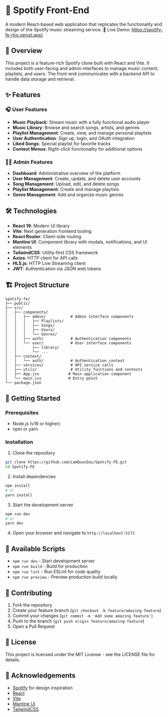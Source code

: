# 🎵 Spotify Front-End

A modern React-based web application that replicates the functionality and design of the Spotify music streaming service.
🔗 Live Demo: https://spotify-fe-rho.vercel.app/
## 📖 Overview

This project is a feature-rich Spotify clone built with React and Vite. It includes both user-facing and admin interfaces to manage music content, playlists, and users. The front-end communicates with a backend API to handle data storage and retrieval.

## ✨ Features

### 🎧 User Features
- **Music Playback**: Stream music with a fully functional audio player
- **Music Library**: Browse and search songs, artists, and genres
- **Playlist Management**: Create, view, and manage personal playlists
- **User Authentication**: Sign up, login, and OAuth integration
- **Liked Songs**: Special playlist for favorite tracks
- **Context Menus**: Right-click functionality for additional options

### 👩‍💼 Admin Features
- **Dashboard**: Administrative overview of the platform
- **User Management**: Create, update, and delete user accounts
- **Song Management**: Upload, edit, and delete songs
- **Playlist Management**: Create and manage playlists
- **Genre Management**: Add and organize music genres

## 🛠️ Technologies

- **React 19**: Modern UI library
- **Vite**: Next generation frontend tooling
- **React Router**: Client-side routing
- **Mantine UI**: Component library with modals, notifications, and UI elements
- **TailwindCSS**: Utility-first CSS framework
- **Axios**: HTTP client for API calls
- **HLS.js**: HTTP Live Streaming client
- **JWT**: Authentication via JSON web tokens

## 🏗️ Project Structure

```
spotify-fe/
├── public/
├── src/
│   ├── components/
│   │   ├── admin/           # Admin interface components
│   │   │   ├── Playlists/
│   │   │   ├── Songs/
│   │   │   ├── Users/
│   │   │   └── Genres/
│   │   ├── auth/            # Authentication components
│   │   └── user/            # User interface components
│   │       ├── library/
│   │       └── ...
│   ├── context/
│   │   └── auth/            # Authentication context
│   ├── services/            # API service calls
│   ├── utils/               # Utility functions and contexts
│   ├── App.jsx             # Main application component
│   └── main.jsx            # Entry point
└── package.json
```

## 🚀 Getting Started

### Prerequisites
- Node.js (v16 or higher)
- npm or yarn

### Installation

1. Clone the repository
```bash
git clone https://github.com/LamQuocDai/Spotify-FE.git
cd Spotify-FE
```

2. Install dependencies
```bash
npm install
# or
yarn install
```

3. Start the development server
```bash
npm run dev
# or
yarn dev
```

4. Open your browser and navigate to `http://localhost:5173`

## 🔧 Available Scripts

- `npm run dev` - Start development server
- `npm run build` - Build for production
- `npm run lint` - Run ESLint for code quality
- `npm run preview` - Preview production build locally

## 🤝 Contributing

1. Fork the repository
2. Create your feature branch (`git checkout -b feature/amazing-feature`)
3. Commit your changes (`git commit -m 'Add some amazing feature'`)
4. Push to the branch (`git push origin feature/amazing-feature`)
5. Open a Pull Request

## 📝 License

This project is licensed under the MIT License - see the LICENSE file for details.

## 🙏 Acknowledgements

- [Spotify](https://www.spotify.com) for design inspiration
- [React](https://reactjs.org/)
- [Vite](https://vitejs.dev/)
- [Mantine UI](https://mantine.dev/)
- [TailwindCSS](https://tailwindcss.com/)
